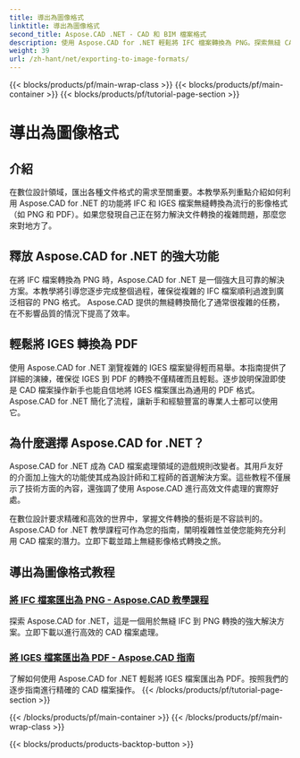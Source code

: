 ```yaml
---
title: 導出為圖像格式
linktitle: 導出為圖像格式
second_title: Aspose.CAD .NET - CAD 和 BIM 檔案格式
description: 使用 Aspose.CAD for .NET 輕鬆將 IFC 檔案轉換為 PNG。探索無縫 CAD 檔案處理和下載，以實現高效的文件操作。
weight: 39
url: /zh-hant/net/exporting-to-image-formats/
---
```


{{< blocks/products/pf/main-wrap-class >}}
{{< blocks/products/pf/main-container >}}
{{< blocks/products/pf/tutorial-page-section >}}

# 導出為圖像格式


## 介紹

在數位設計領域，匯出各種文件格式的需求至關重要。本教學系列重點介紹如何利用 Aspose.CAD for .NET 的功能將 IFC 和 IGES 檔案無縫轉換為流行的影像格式（如 PNG 和 PDF）。如果您發現自己正在努力解決文件轉換的複雜問題，那麼您來對地方了。

## 釋放 Aspose.CAD for .NET 的強大功能

在將 IFC 檔案轉換為 PNG 時，Aspose.CAD for .NET 是一個強大且可靠的解決方案。本教學將引導您逐步完成整個過程，確保從複雜的 IFC 檔案順利過渡到廣泛相容的 PNG 格式。 Aspose.CAD 提供的無縫轉換簡化了通常很複雜的任務，在不影響品質的情況下提高了效率。

## 輕鬆將 IGES 轉換為 PDF

使用 Aspose.CAD for .NET 瀏覽複雜的 IGES 檔案變得輕而易舉。本指南提供了詳細的演練，確保從 IGES 到 PDF 的轉換不僅精確而且輕鬆。逐步說明保證即使是 CAD 檔案操作新手也能自信地將 IGES 檔案匯出為通用的 PDF 格式。 Aspose.CAD for .NET 簡化了流程，讓新手和經驗豐富的專業人士都可以使用它。

## 為什麼選擇 Aspose.CAD for .NET？

Aspose.CAD for .NET 成為 CAD 檔案處理領域的遊戲規則改變者。其用戶友好的介面加上強大的功能使其成為設計師和工程師的首選解決方案。這些教程不僅展示了技術方面的內容，還強調了使用 Aspose.CAD 進行高效文件處理的實際好處。

在數位設計要求精確和高效的世界中，掌握文件轉換的藝術是不容談判的。 Aspose.CAD for .NET 教學課程可作為您的指南，闡明複雜性並使您能夠充分利用 CAD 檔案的潛力。立即下載並踏上無縫影像格式轉換之旅。
## 導出為圖像格式教程
### [將 IFC 檔案匯出為 PNG - Aspose.CAD 教學課程](./exporting-ifc-files-to-png/)
探索 Aspose.CAD for .NET，這是一個用於無縫 IFC 到 PNG 轉換的強大解決方案。立即下載以進行高效的 CAD 檔案處理。
### [將 IGES 檔案匯出為 PDF - Aspose.CAD 指南](./exporting-iges-files-to-pdf/)
了解如何使用 Aspose.CAD for .NET 輕鬆將 IGES 檔案匯出為 PDF。按照我們的逐步指南進行精確的 CAD 檔案操作。
{{< /blocks/products/pf/tutorial-page-section >}}

{{< /blocks/products/pf/main-container >}}
{{< /blocks/products/pf/main-wrap-class >}}

{{< blocks/products/products-backtop-button >}}
